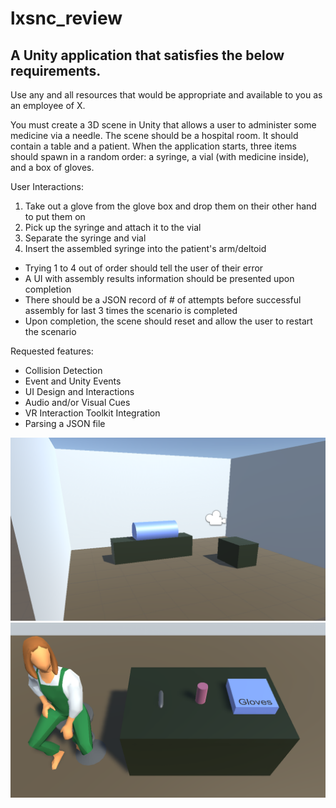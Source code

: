 # lxsnc_review

A Unity application that satisfies the below requirements.
---
Use any and all resources that would be appropriate and available to you as an employee of X.

You must create a 3D scene in Unity that allows a user to administer some medicine via a needle. The scene should be a hospital room. It should contain a table and a patient.
When the application starts, three items should spawn in a random order: a syringe, a vial 
(with medicine inside), and a box of gloves.

User Interactions:
1) Take out a glove from the glove box and drop them on their other hand to put them on 
2) Pick up the syringe and attach it to the vial
3) Separate the syringe and vial
4) Insert the assembled syringe into the patient's arm/deltoid

- Trying 1 to 4 out of order should tell the user of their error
- A UI with assembly results information should be presented upon completion 
- There should be a JSON record of # of attempts before successful assembly for last 3
times the scenario is completed 
- Upon completion, the scene should reset and allow the user to restart the scenario

Requested features:
- Collision Detection
- Event and Unity Events
- UI Design and Interactions
- Audio and/or Visual Cues
- VR Interaction Toolkit Integration
- Parsing a JSON file

![alt text](https://github.com/sherpa-code/lxsnc_review/raw/main/img/1.png "Treatment scenario early design concept")
![alt text](https://github.com/sherpa-code/lxsnc_review/raw/main/img/2.png "Patient beside treatment Tools")
